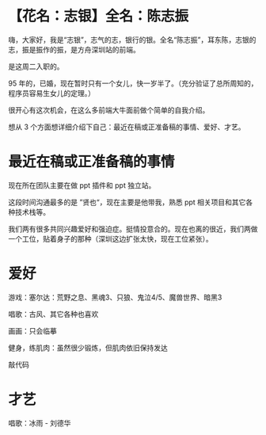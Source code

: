 # 【花名：志银】全名：陈志振

嗨，大家好，我是“志银”，志气的志，银行的银。全名“陈志振”，耳东陈，志银的志，振是振作的振，是方舟深圳站的前端。

是这周二入职的。

95 年的，已婚，现在暂时只有一个女儿，快一岁半了。（充分验证了总所周知的，程序员容易生女儿的定理。）

很开心有这次机会，在这么多前端大牛面前做个简单的自我介绍。

想从 3 个方面想详细介绍下自己：最近在稿或正准备稿的事情、爱好、才艺。

# 最近在稿或正准备稿的事情

现在所在团队主要在做 ppt 插件和 ppt 独立站。

这段时间沟通最多的是 ”贤也“，现在主要是他带我，熟悉 ppt 相关项目和其它各种技术栈等。

我们两有很多共同兴趣爱好和强迫症。挺情投意合的。现在也离的很近，我们两做一个工位，贴着身子的那种（深圳这边扩张太快，现在工位紧张）。

# 爱好

游戏：塞尔达：荒野之息、黑魂3、只狼、鬼泣4/5、魔兽世界、暗黑3

唱歌：古风、其它各种也喜欢

画画：只会临摹

健身，练肌肉：虽然很少锻炼，但肌肉依旧保持发达

敲代码

# 才艺

唱歌：冰雨 - 刘德华
